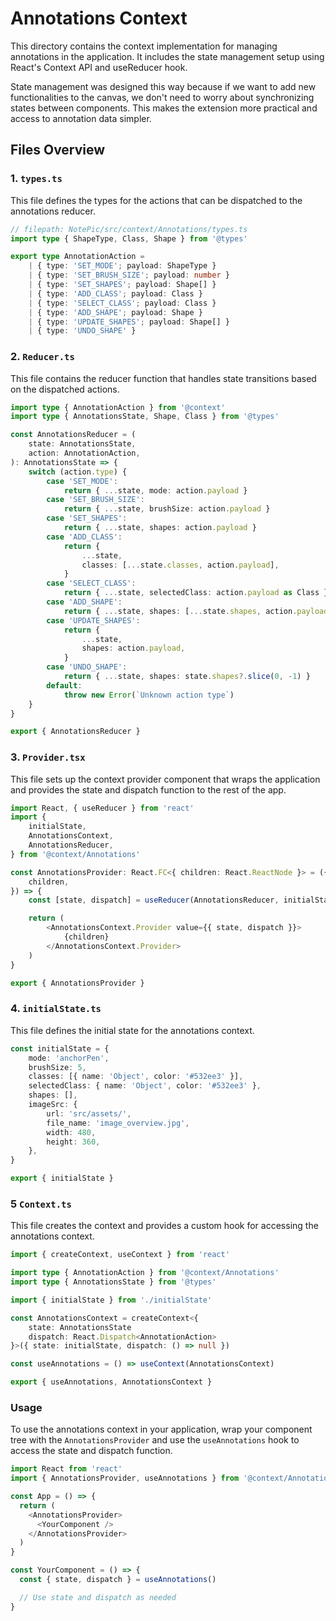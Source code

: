 # Annotations Context

This directory contains the context implementation for managing annotations in the application. It includes the state management setup using React's Context API and useReducer hook.

State management was designed this way because if we want to add new functionalities to the canvas, we don't need to worry about synchronizing states between components. This makes the extension more practical and access to annotation data simpler.

## Files Overview

### 1. `types.ts`

This file defines the types for the actions that can be dispatched to the annotations reducer.

```typescript
// filepath: NotePic/src/context/Annotations/types.ts
import type { ShapeType, Class, Shape } from '@types'

export type AnnotationAction =
	| { type: 'SET_MODE'; payload: ShapeType }
	| { type: 'SET_BRUSH_SIZE'; payload: number }
	| { type: 'SET_SHAPES'; payload: Shape[] }
	| { type: 'ADD_CLASS'; payload: Class }
	| { type: 'SELECT_CLASS'; payload: Class }
	| { type: 'ADD_SHAPE'; payload: Shape }
	| { type: 'UPDATE_SHAPES'; payload: Shape[] }
	| { type: 'UNDO_SHAPE' }
```

### 2. `Reducer.ts`

This file contains the reducer function that handles state transitions based on the dispatched actions.

```typescript
import type { AnnotationAction } from '@context'
import type { AnnotationsState, Shape, Class } from '@types'

const AnnotationsReducer = (
	state: AnnotationsState,
	action: AnnotationAction,
): AnnotationsState => {
	switch (action.type) {
		case 'SET_MODE':
			return { ...state, mode: action.payload }
		case 'SET_BRUSH_SIZE':
			return { ...state, brushSize: action.payload }
		case 'SET_SHAPES':
			return { ...state, shapes: action.payload }
		case 'ADD_CLASS':
			return {
				...state,
				classes: [...state.classes, action.payload],
			}
		case 'SELECT_CLASS':
			return { ...state, selectedClass: action.payload as Class }
		case 'ADD_SHAPE':
			return { ...state, shapes: [...state.shapes, action.payload] as Shape[] }
		case 'UPDATE_SHAPES':
			return {
				...state,
				shapes: action.payload,
			}
		case 'UNDO_SHAPE':
			return { ...state, shapes: state.shapes?.slice(0, -1) }
		default:
			throw new Error(`Unknown action type`)
	}
}

export { AnnotationsReducer }
```

### 3. `Provider.tsx`

This file sets up the context provider component that wraps the application and provides the state and dispatch function to the rest of the app.

```typescript
import React, { useReducer } from 'react'
import {
    initialState,
    AnnotationsContext,
    AnnotationsReducer,
} from '@context/Annotations'

const AnnotationsProvider: React.FC<{ children: React.ReactNode }> = ({
    children,
}) => {
    const [state, dispatch] = useReducer(AnnotationsReducer, initialState)

    return (
        <AnnotationsContext.Provider value={{ state, dispatch }}>
            {children}
        </AnnotationsContext.Provider>
    )
}

export { AnnotationsProvider }
```

### 4. `initialState.ts`

This file defines the initial state for the annotations context.

```typescript
const initialState = {
	mode: 'anchorPen',
	brushSize: 5,
	classes: [{ name: 'Object', color: '#532ee3' }],
	selectedClass: { name: 'Object', color: '#532ee3' },
	shapes: [],
	imageSrc: {
		url: 'src/assets/',
		file_name: 'image_overview.jpg',
		width: 480,
		height: 360,
	},
}

export { initialState }
```

### 5 `Context.ts`

This file creates the context and provides a custom hook for accessing the annotations context.

```typescript
import { createContext, useContext } from 'react'

import type { AnnotationAction } from '@context/Annotations'
import type { AnnotationsState } from '@types'

import { initialState } from './initialState'

const AnnotationsContext = createContext<{
	state: AnnotationsState
	dispatch: React.Dispatch<AnnotationAction>
}>({ state: initialState, dispatch: () => null })

const useAnnotations = () => useContext(AnnotationsContext)

export { useAnnotations, AnnotationsContext }
```

### Usage

To use the annotations context in your application, wrap your component tree with the `AnnotationsProvider` and use the `useAnnotations` hook to access the state and dispatch function.

```typescript
import React from 'react'
import { AnnotationsProvider, useAnnotations } from '@context/Annotations'

const App = () => {
  return (
    <AnnotationsProvider>
      <YourComponent />
    </AnnotationsProvider>
  )
}

const YourComponent = () => {
  const { state, dispatch } = useAnnotations()

  // Use state and dispatch as needed
}
```
